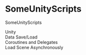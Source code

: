# SomeUnityScripts
SomeUnityScripts

Unity  
Data Save/Load  
Coroutines and Delegates  
Load Scene Asynchronously  
